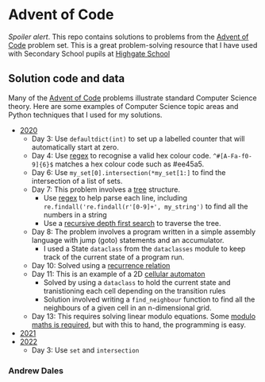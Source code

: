 # Advent of Code

*Spoiler alert*. This repo contains solutions to problems from the [Advent of Code](https://adventofcode.com/) problem set. This is a great problem-solving resource that I have used with Secondary School pupils at [Highgate School](https://www.highgateschool.org.uk/)

## Solution code and data
Many of the [Advent of Code](https://adventofcode.com/) problems illustrate standard Computer Science theory. Here are some examples of Computer Science topic areas and Python techniques that I used for my solutions.
- [2020](https://github.com/AndrewDales/advent_of_code/tree/main/Advent%20of%20Code/2020)
  - Day 3: Use `defaultdict(int)` to set up a labelled counter that will automatically start at zero.
  - Day 4: Use [regex](https://en.wikipedia.org/wiki/Regular_expression) to recognise a valid hex colour code. `^#[A-Fa-f0-9]{6}$` matches a hex colour code such as #ee45a5.
  - Day 6: Use `my_set[0].intersection(*my_set[1:]` to find the intersection of a list of sets.
  - Day 7: This problem involves a [tree](https://en.wikipedia.org/wiki/Tree_(data_structure)) structure.
    - Use [regex](https://en.wikipedia.org/wiki/Regular_expression) to help parse each line, including `re.findall('re.findall(r'[0-9]+', my_string')` to find all the numbers in a string
    - Use a [recursive depth first search](https://www.techiedelight.com/depth-first-search/) to traverse the tree.
  - Day 8: The problem involves a program written in a simple assembly language with jump (goto) statements and an accumulator.
    - I used a State `dataclass` from the `dataclasses` module to keep track of the current state of a program run.
  - Day 10: Solved using a [recurrence relation](https://en.wikipedia.org/wiki/Recurrence_relation)
  - Day 11: This is an example of a 2D [cellular automaton](https://en.wikipedia.org/wiki/Cellular_automaton)
    - Solved by using a `dataclass` to hold the current state and tranistioning each cell depending on the transition rules
    - Solution involved writing a `find_neighbour` function to find all the neighbours of a given cell in an n-dimensional grid.
  - Day 13: This requires solving linear modulo equations. Some [modulo maths is required](https://www.omnicalculator.com/math/chinese-remainder#example-using-the-chinese-remainder-theorem), but with this to hand, the programming is easy.
- [2021](https://github.com/AndrewDales/advent_of_code/tree/main/Advent%20of%20Code/2021)
- [2022](https://github.com/AndrewDales/advent_of_code/tree/main/Advent%20of%20Code/2022)
  - Day 3: Use `set` and `intersection`

### Andrew Dales